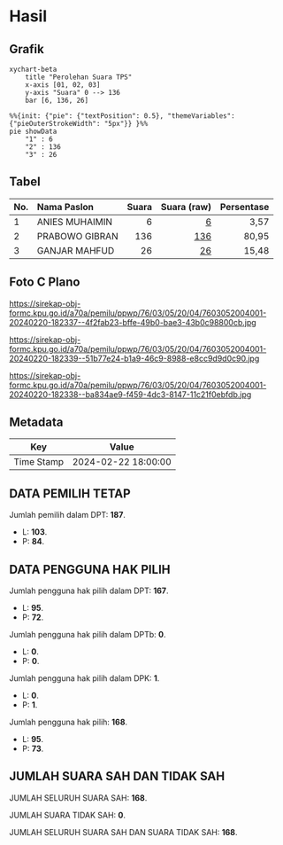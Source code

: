 # Hasil

## Grafik

```mermaid
xychart-beta
    title "Perolehan Suara TPS"
    x-axis [01, 02, 03]
    y-axis "Suara" 0 --> 136
    bar [6, 136, 26]
```

```mermaid
%%{init: {"pie": {"textPosition": 0.5}, "themeVariables": {"pieOuterStrokeWidth": "5px"}} }%%
pie showData
    "1" : 6
    "2" : 136
    "3" : 26
```

## Tabel

| No. | Nama Paslon    | Suara | Suara (raw) | Persentase |
|:--- |:-------------- | -----:| -----------:| ----------:|
| 1   | ANIES MUHAIMIN | 6     | [6][p-1]    | 3,57       |
| 2   | PRABOWO GIBRAN | 136   | [136][p-2]  | 80,95      |
| 3   | GANJAR MAHFUD  | 26    | [26][p-3]   | 15,48      |


[p-1]: https://github.com/gigit-pemilu/pemilu-2024-76-sulawesi-barat/blob/main/pilpres/hitung-suara/sub/76-sulawesi-barat/sub/03-mamasa/sub/05-tabulahan/sub/2004-tabulahan/sub/001-tps/sub/paslon-1.txt
[p-2]: https://github.com/gigit-pemilu/pemilu-2024-76-sulawesi-barat/blob/main/pilpres/hitung-suara/sub/76-sulawesi-barat/sub/03-mamasa/sub/05-tabulahan/sub/2004-tabulahan/sub/001-tps/sub/paslon-2.txt
[p-3]: https://github.com/gigit-pemilu/pemilu-2024-76-sulawesi-barat/blob/main/pilpres/hitung-suara/sub/76-sulawesi-barat/sub/03-mamasa/sub/05-tabulahan/sub/2004-tabulahan/sub/001-tps/sub/paslon-3.txt

## Foto C Plano

https://sirekap-obj-formc.kpu.go.id/a70a/pemilu/ppwp/76/03/05/20/04/7603052004001-20240220-182337--4f2fab23-bffe-49b0-bae3-43b0c98800cb.jpg

https://sirekap-obj-formc.kpu.go.id/a70a/pemilu/ppwp/76/03/05/20/04/7603052004001-20240220-182339--51b77e24-b1a9-46c9-8988-e8cc9d9d0c90.jpg

https://sirekap-obj-formc.kpu.go.id/a70a/pemilu/ppwp/76/03/05/20/04/7603052004001-20240220-182338--ba834ae9-f459-4dc3-8147-11c21f0ebfdb.jpg


## Metadata

| Key        | Value               |
| ---------- | ------------------- |
| Time Stamp | 2024-02-22 18:00:00 |


## DATA PEMILIH TETAP

Jumlah pemilih dalam DPT: **187**.
 * L: **103**.
 * P: **84**.

## DATA PENGGUNA HAK PILIH

Jumlah pengguna hak pilih dalam DPT: **167**.
 * L: **95**.
 * P: **72**.

Jumlah pengguna hak pilih dalam DPTb: **0**.
 * L: **0**.
 * P: **0**.

Jumlah pengguna hak pilih dalam DPK: **1**.
 * L: **0**.
 * P: **1**.

Jumlah pengguna hak pilih: **168**.
 * L: **95**.
 * P: **73**.

## JUMLAH SUARA SAH DAN TIDAK SAH

JUMLAH SELURUH SUARA SAH: **168**.

JUMLAH SUARA TIDAK SAH: **0**.

JUMLAH SELURUH SUARA SAH DAN SUARA TIDAK SAH: **168**.



